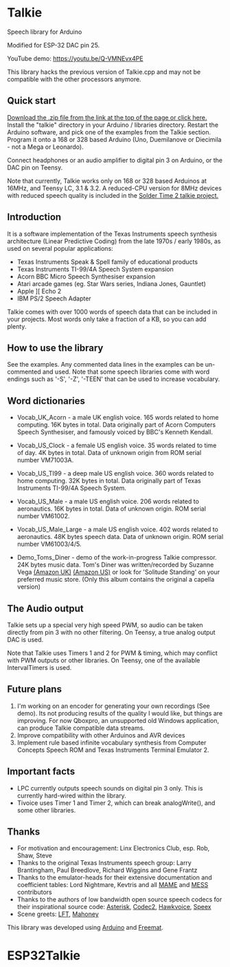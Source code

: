 Talkie
======

Speech library for Arduino

Modified for ESP-32 DAC pin 25.

YouTube demo:
https://youtu.be/Q-VMNEvx4PE

This library hacks the previous version of Talkie.cpp and may not be compatible
with the other processors anymore.

Quick start
-----------
[Download the .zip file from the link at the top of the page or click here.](https://github.com/PaulStoffregen/Talkie/zipball/master) Install the "talkie" directory in your Arduino / libraries directory. Restart the Arduino software, and pick one of the examples from the Talkie section. Program it onto a 168 or 328 based Arduino (Uno, Duemilanove or Diecimila - not a Mega or Leonardo).

Connect headphones or an audio amplifier to digital pin 3 on Arduino, or the DAC pin on Teensy.

Note that currently, Talkie works only on 168 or 328 based Arduinos at 16MHz, and Teensy LC, 3.1 & 3.2. A reduced-CPU version for 8MHz devices with reduced speech quality is included in the [Solder Time 2 talkie project.](https://github.com/going-digital/st2_talkie)


Introduction
------------
It is a software implementation of the Texas Instruments speech synthesis architecture (Linear Predictive Coding) from the late 1970s / early 1980s, as used on several popular applications:
* Texas Instruments Speak & Spell family of educational products
* Texas Instruments TI-99/4A Speech System expansion
* Acorn BBC Micro Speech Synthesiser expansion
* Atari arcade games (eg. Star Wars series, Indiana Jones, Gauntlet)
* Apple ][ Echo 2
* IBM PS/2 Speech Adapter

Talkie comes with over 1000 words of speech data that can be included in your projects. Most words only take a fraction of a KB, so you can add plenty.


How to use the library
----------------------
See the examples. Any commented data lines in the examples can be un-commented and used. Note that some speech libraries come with word endings such as '-S', '-Z', '-TEEN' that can be used to increase vocabulary.

Word dictionaries
-----------------
* Vocab_UK_Acorn - a male UK english voice. 165 words related to home computing. 16K bytes in total. Data originally part of Acorn Computers Speech Synthesiser, and famously voiced by BBC's Kenneth Kendall.

* Vocab_US_Clock - a female US english voice. 35 words related to time of day. 4K bytes in total. Data of unknown origin from ROM serial number VM71003A.

* Vocab_US_TI99 - a deep male US english voice. 360 words related to home computing. 32K bytes in total. Data originally part of Texas Instruments TI-99/4A Speech System.

* Vocab_US_Male - a male US english voice. 206 words related to aeronautics. 16K bytes in total. Data of unknown origin. ROM serial number VM61002.

* Vocab_US_Male_Large - a male US english voice. 402 words related to aeronautics. 48K bytes speech data. Data of unknown origin. ROM serial number VM61003/4/5.

* Demo_Toms_Diner - demo of the work-in-progress Talkie compressor. 24K bytes music data. Tom's Diner was written/recorded by Suzanne Vega [(Amazon UK)](http://www.amazon.co.uk/Solitude-Standing-Suzanne-Vega/dp/B000026GZQ) [(Amazon US)](http://www.amazon.com/Solitude-Standing-Suzanne-Vega/dp/B000002GHB) or look for 'Solitude Standing' on your preferred music store. (Only this album contains the original a capella version)


The Audio output
----------------
Talkie sets up a special very high speed PWM, so audio can be taken directly from pin 3 with no other filtering.  On Teensy, a true analog output DAC is used.

Note that Talkie uses Timers 1 and 2 for PWM & timing, which may conflict with PWM outputs or other libraries.  On Teensy, one of the available IntervalTimers is used.


Future plans
------------
1. I'm working on an encoder for generating your own recordings (See demo). Its not producing results of the quality I would like, but things are improving. For now Qboxpro, an unsupported old Windows application, can produce Talkie compatible data streams.
2. Improve compatibility with other Arduinos and AVR devices
3. Implement rule based infinite vocabulary synthesis from Computer Concepts Speech ROM and Texas Instruments Terminal Emulator 2.

Important facts
---------------
* LPC currently outputs speech sounds on digital pin 3 only. This is currently hard-wired within the library.
* Tivoice uses Timer 1 and Timer 2, which can break analogWrite(), and some other libraries.


Thanks
------
* For motivation and encouragement: Linx Electronics Club, esp. Rob, Shaw, Steve
* Thanks to the original Texas Instruments speech group: Larry Brantingham, Paul Breedlove, Richard Wiggins and Gene Frantz
* Thanks to the emulator-heads for their extensive documentation and coefficient tables: Lord Nightmare, Kevtris and all [MAME](http://mamedev.org) and [MESS](http://www.mess.org) contributors
* Thanks to the authors of low bandwidth open source speech codecs for their inspirational source code: [Asterisk](http://www.asterisk.org), [Codec2](http://codec2.org), [Hawkvoice](http://hawksoft.com/hawkvoice), [Speex](http://www.speex.org)
* Scene greets: [LFT](http://www.linusakesson.net), [Mahoney](http://www.livet.se/mahoney)


This library was developed using [Arduino](http://arduino.cc) and [Freemat](http://freemat.sourceforge.net).
# ESP32Talkie
